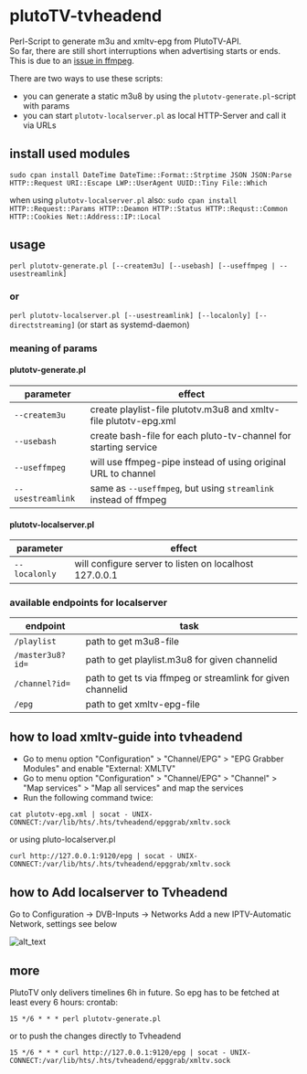 # plutoTV-tvheadend
Perl-Script to generate m3u and xmltv-epg from PlutoTV-API.  
So far, there are still short interruptions when advertising starts or ends.  
This is due to an [issue in ffmpeg](https://trac.ffmpeg.org/ticket/5419).    
   
There are two ways to use these scripts:
* you can generate a static m3u8 by using the `plutotv-generate.pl`-script with params 
* you can start `plutotv-localserver.pl` as local HTTP-Server and call it via URLs


## install used modules
`sudo cpan install DateTime DateTime::Format::Strptime JSON JSON:Parse HTTP::Request URI::Escape LWP::UserAgent UUID::Tiny File::Which`

when using `plutotv-localserver.pl` also:
`sudo cpan install HTTP::Request::Params HTTP::Deamon HTTP::Status HTTP::Requst::Common HTTP::Cookies Net::Address::IP::Local`


## usage
`perl plutotv-generate.pl [--createm3u] [--usebash] [--useffmpeg | --usestreamlink]`

### or
`perl plutotv-localserver.pl [--usestreamlink] [--localonly] [--directstreaming]` (or start as systemd-daemon)

### meaning of params

#### plutotv-generate.pl

| parameter | effect |  
|---|---|  
| `--createm3u` | create playlist-file plutotv.m3u8 and xmltv-file plutotv-epg.xml |
| `--usebash` | create bash-file for each pluto-tv-channel for starting service |
| `--useffmpeg` | will use ffmpeg-pipe instead of using original URL to channel |
| `--usestreamlink` | same as `--useffmpeg`, but using `streamlink` instead of ffmpeg |

#### plutotv-localserver.pl  

|parameter | effect |
|---|---|
| `--localonly` | will configure server to listen on localhost 127.0.0.1 |

### available endpoints for localserver
|endpoint | task |
|---|---|
|`/playlist`|path to get m3u8-file|
|`/master3u8?id=`|path to get playlist.m3u8 for given channelid|
|`/channel?id=`|path to get ts via ffmpeg or streamlink for given channelid|
|`/epg`|path to get xmltv-epg-file|

## how to load xmltv-guide into tvheadend
* Go to menu option "Configuration" > "Channel/EPG" > "EPG Grabber Modules" and enable "External: XMLTV"
* Go to menu option "Configuration" > "Channel/EPG" > "Channel" > "Map services" > "Map all services" and map the services
* Run the following command twice:

`cat plutotv-epg.xml | socat - UNIX-CONNECT:/var/lib/hts/.hts/tvheadend/epggrab/xmltv.sock`

or using pluto-localserver.pl

`curl http://127.0.0.1:9120/epg | socat - UNIX-CONNECT:/var/lib/hts/.hts/tvheadend/epggrab/xmltv.sock`

## how to Add localserver to Tvheadend
Go to Configuration -> DVB-Inputs -> Networks
Add a new IPTV-Automatic Network, settings see below

![alt_text](https://github.com/phil2sat/plutoTV-tvheadend/edit/master/tvheadend.png?raw=true)


## more
PlutoTV only delivers timelines 6h in future. So epg has to be fetched at least every 6 hours:
crontab:

`15 */6 * * * perl plutotv-generate.pl`

or to push the changes directly to Tvheadend

`15 */6 * * * curl http://127.0.0.1:9120/epg | socat - UNIX-CONNECT:/var/lib/hts/.hts/tvheadend/epggrab/xmltv.sock`
